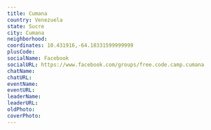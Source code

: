 ```yaml
---
title: Cumana
country: Venezuela
state: Sucre
city: Cumana
neighborhood: 
coordinates: 10.431916,-64.18331599999999
plusCode:
socialName: Facebook
socialURL: https://www.facebook.com/groups/free.code.camp.cumana
chatName:
chatURL:
eventName:
eventURL:
leaderName:
leaderURL:
oldPhoto: 
coverPhoto:
---
```

